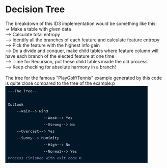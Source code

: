 # Decision Tree
The breakdown of this ID3 implementation would be something like this:\
-> Make a table with _given_ data\
--> Calculate total entropy\
--> Identify all the branches of each feature and calculate feature entropy\
--> Pick the feature with the highest info gain\
--> Do a divide and conquer, make child tables where feature column will have each branch of the elected feature at one time\
--> Time for Recursion, put these child tables inside the old process\
--> Keep checking for absolute harmony in a branch!\
\
The tree for the famous "PlayGolf/Tennis" example generated by this code is quite close compared to the tree of the example:p\
![...](https://github.com/HasnatPranto/Decision-Tree_ML4/blob/master/.idea/decTree.PNG)
